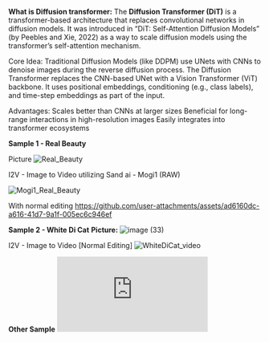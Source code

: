**What is Diffusion transformer:** 
The **Diffusion Transformer (DiT)** is a transformer-based architecture that replaces convolutional networks in diffusion models. It was introduced in “DiT: Self-Attention Diffusion
Models” (by Peebles and Xie, 2022) as a way to scale diffusion models using the transformer’s self-attention mechanism.

Core Idea:
Traditional Diffusion Models (like DDPM) use UNets with CNNs to denoise images during the reverse diffusion process.
The Diffusion Transformer replaces the CNN-based UNet with a Vision Transformer (ViT) backbone.
It uses positional embeddings, conditioning (e.g., class labels), and time-step embeddings as part of the input.

Advantages:
Scales better than CNNs at larger sizes
Beneficial for long-range interactions in high-resolution images
Easily integrates into transformer ecosystems


**Sample 1 - Real Beauty**

Picture
![Real_Beauty](https://github.com/user-attachments/assets/ea13d6d8-d953-4848-bf08-6269c946b28b)

I2V - Image to Video utilizing Sand ai - Mogi1 (RAW)

![Mogi1_Real_Beauty](https://github.com/user-attachments/assets/2d30e6c5-7452-41c1-86f2-8d4258742de1)


With normal editing 
https://github.com/user-attachments/assets/ad6160dc-a616-41d7-9a1f-005ec6c946ef

**Sample 2 - White Di Cat**
**Picture:** 
![image (33)](https://github.com/user-attachments/assets/e26f05e2-273d-4fac-b514-95abbcf39c5b)

I2V - Image to Video [Normal Editing]
![WhiteDiCat_video](https://github.com/user-attachments/assets/93426cbc-5036-4120-89ff-26ac3208ae53)

**Other Sample**
![Sample1.pdf](https://github.com/user-attachments/files/19902270/Sample1.pdf)
